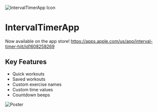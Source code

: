 ![IntervalTimerApp Icon](https://i.imgur.com/zFhlobR.png)
# IntervalTimerApp
Now available on the app store! https://apps.apple.com/us/app/interval-timer-hiit/id1608258269

## Key Features
+ Quick workouts
+ Saved workouts
+ Custom exercise names
+ Custom time values
+ Countdown beeps

![Poster](https://i.imgur.com/4jqIySG.png)
